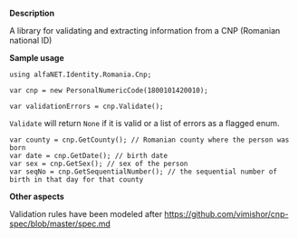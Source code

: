 **Description**

A library for validating and extracting information from a CNP (Romanian national ID)

**Sample usage**

    using alfaNET.Identity.Romania.Cnp;
    
    var cnp = new PersonalNumericCode(1800101420010);
    
    var validationErrors = cnp.Validate();

`Validate` will return `None` if it is valid or a list of errors as a flagged enum.

    var county = cnp.GetCounty(); // Romanian county where the person was born
    var date = cnp.GetDate(); // birth date
    var sex = cnp.GetSex(); // sex of the person
    var seqNo = cnp.GetSequentialNumber(); // the sequential number of birth in that day for that county


**Other aspects**

Validation rules have been modeled after https://github.com/vimishor/cnp-spec/blob/master/spec.md


